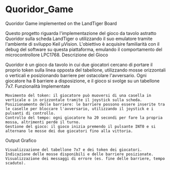 # Quoridor_Game
Quoridor Game implemented on the LandTiger Board


Questo progetto riguarda l'implementazione del gioco da tavolo astratto Quoridor sulla scheda LandTiger o utilizzando il suo emulatore tramite l'ambiente di sviluppo Keil μVision. L'obiettivo è acquisire familiarità con il debug del software su questa piattaforma, emulando il comportamento del microcontrollore LPC1768.
Descrizione del Gioco

Quoridor è un gioco da tavolo in cui due giocatori cercano di portare il proprio token sulla linea opposta del tabellone, utilizzando mosse orizzontali o verticali e posizionando barriere per ostacolare l'avversario. Ogni giocatore ha 8 barriere a disposizione, e il gioco si svolge su un tabellone 7x7.
Funzionalità Implementate

    Movimento del token: il giocatore può muoversi di una casella in verticale o in orizzontale tramite il joystick sulla scheda.
    Posizionamento delle barriere: le barriere possono essere inserite tra le caselle per bloccare l'avversario, utilizzando il joystick e i pulsanti di controllo.
    Controllo del tempo: ogni giocatore ha 20 secondi per fare la propria mossa, altrimenti perde il turno.
    Gestione del gioco: il gioco inizia premendo il pulsante INT0 e si alternano le mosse dei due giocatori fino alla vittoria.

Output Grafico

    Visualizzazione del tabellone 7x7 e dei token dei giocatori.
    Indicazione delle mosse disponibili e delle barriere posizionate.
    Visualizzazione dei messaggi di errore (es. fine delle barriere, tempo scaduto).
